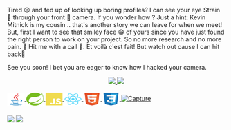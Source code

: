 Tired 😫 and fed up of looking up boring profiles? I can see your eye Strain 👀 through your front 📸 
 camera. 
If you wonder how ? Just a hint: Kevin Mitnick is my cousin .. that's another story we can leave for when we meet! 
But, first I want to see that smiley face 😁 of yours since you have just found the right person to work on your project. So no more research and no more pain. 🥊 Hit me with a call 📱. Et voilà c'est fait! But watch out cause I can hit back🥊 

 See you soon! I bet you are eager to know how I hacked your camera.
 
 
 <div align="center">
  <a href="https://github.com/Azhar-Bondi">
  <img height="180em" src="https://github-readme-stats.vercel.app/api?username=Azhar-Bondi&show_icons=true&theme=dracula&include_all_commits=true&count_private=true"/>
  <img height="180em" src="https://github-readme-stats.vercel.app/api/top-langs/?username=Azhar-Bondi&layout=compact&langs_count=7&theme=dracula"/>
</div>
 
 <div style="display: inline_block"><br>
  <img align="center"  height="30" width="40" src="https://raw.githubusercontent.com/devicons/devicon/master/icons/java/java-original.svg">
    <img align="center"  height="30" width="40" src="https://raw.githubusercontent.com/devicons/devicon/master/icons/spring/spring-original.svg">
  <img align="center" height="30" width="40" src="https://raw.githubusercontent.com/devicons/devicon/master/icons/javascript/javascript-plain.svg">
  <img align="center"  height="30" width="40" src="https://raw.githubusercontent.com/devicons/devicon/master/icons/react/react-original.svg">
  <img align="center"  height="30" width="40" src="https://raw.githubusercontent.com/devicons/devicon/master/icons/html5/html5-original.svg">
  <img align="center" height="30" width="40" src="https://raw.githubusercontent.com/devicons/devicon/master/icons/css3/css3-original.svg">
  <a href="https://ibb.co/7YKyz6L"><img src="https://i.ibb.co/r7Hyt1N/Capture.png" alt="Capture" border="0"></a>
  
</div>


#####


<div>
 
 <a href = "mailto:azharbondi14@gmail.com"><img src="https://img.shields.io/badge/-Gmail-%23333?style=for-the-badge&logo=gmail&logoColor=white" target="_blank"></a>
  <a href="https://www.linkedin.com/in/azhar-bondi-/" target="_blank"><img src="https://img.shields.io/badge/-LinkedIn-%230077B5?style=for-the-badge&logo=linkedin&logoColor=white" target="_blank"></a> 

 </div> 
